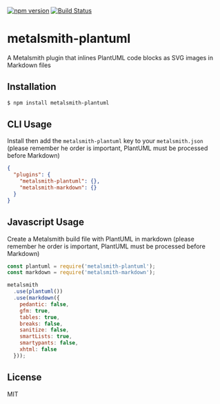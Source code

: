 [![npm version][npm-badge]][npm-link]
[![Build Status][travis-badge]][travis-link]

# metalsmith-plantuml

A Metalsmith plugin that inlines PlantUML code blocks as SVG images in Markdown files

## Installation

```bash
$ npm install metalsmith-plantuml
```

## CLI Usage

Install then add the `metalsmith-plantuml` key to your `metalsmith.json` (please remember he
order is important, PlantUML must be processed before Markdown)

```json
{
  "plugins": {
    "metalsmith-plantuml": {},
    "metalsmith-markdown": {}
  }
}
```

## Javascript Usage

Create a Metalsmith build file with PlantUML in markdown (please remember he
order is important, PlantUML must be processed before Markdown)

```js
const plantuml = require('metalsmith-plantuml');
const markdown = require('metalsmith-markdown');

metalsmith
  .use(plantuml())
  .use(markdown({
    pedantic: false,
    gfm: true,
    tables: true,
    breaks: false,
    sanitize: false,
    smartLists: true,
    smartypants: false,
    xhtml: false
  }));
```

## License

MIT

[npm-badge]: https://badge.fury.io/js/metalsmith-plantuml.svg
[npm-link]: https://badge.fury.io/js/metalsmith-plantuml
[travis-badge]: https://travis-ci.org/agirorn/metalsmith-plantuml.svg?branch=master
[travis-link]: https://travis-ci.org/agirorn/metalsmith-plantuml

